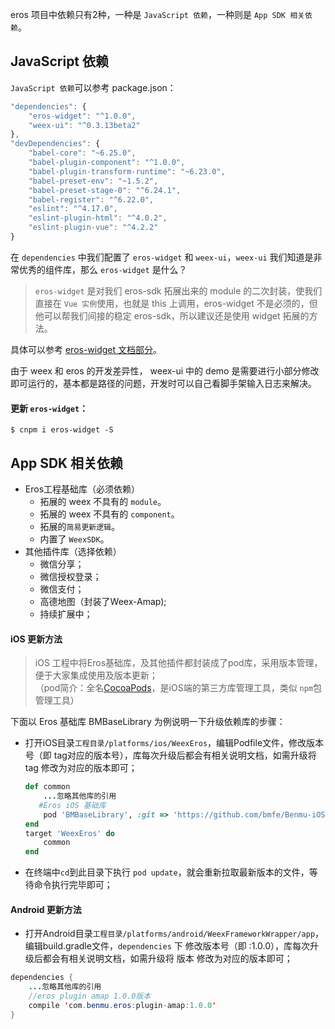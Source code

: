 eros 项目中依赖只有2种，一种是 `JavaScript 依赖`，一种则是 `App SDK 相关依赖`。

## JavaScript 依赖
`JavaScript 依赖`可以参考 package.json：

```js
"dependencies": {
	"eros-widget": "^1.0.0",
	"weex-ui": "^0.3.13beta2"
},
"devDependencies": {
	"babel-core": "~6.25.0",
	"babel-plugin-component": "^1.0.0",
	"babel-plugin-transform-runtime": "~6.23.0",
	"babel-preset-env": "~1.5.2",
	"babel-preset-stage-0": "^6.24.1",
	"babel-register": "^6.22.0",
	"eslint": "^4.17.0",
	"eslint-plugin-html": "^4.0.2",
	"eslint-plugin-vue": "^4.2.2"
}
```

在 `dependencies` 中我们配置了 `eros-widget` 和 `weex-ui`，`weex-ui` 我们知道是非常优秀的组件库，那么 `eros-widget` 是什么？

> `eros-widget` 是对我们 eros-sdk 拓展出来的 module 的二次封装，使我们直接在 `Vue 实例`使用，也就是 this 上调用，eros-widget 不是必须的，但他可以帮我们间接的稳定 eros-sdk，所以建议还是使用 widget 拓展的方法。

具体可以参考 [eros-widget 文档部分](/zh-cn/eros_widget)。

由于 weex 和 eros 的开发差异性， weex-ui 中的 demo 是需要进行小部分修改即可运行的，基本都是路径的问题，开发时可以自己看脚手架输入日志来解决。

#### 更新 `eros-widget`：

``` 
$ cnpm i eros-widget -S
```

## App SDK 相关依赖
* Eros工程基础库（必须依赖）
  * 拓展的 weex 不具有的 `module`。
  * 拓展的 weex 不具有的 `component`。
  * 拓展的`简易更新逻辑`。
  * 内置了 `WeexSDK`。
* 其他插件库（选择依赖） 
  * 微信分享；
  * 微信授权登录；
  * 微信支付；
  * 高德地图（封装了Weex-Amap);
  * 持续扩展中； 

#### **iOS 更新方法**

> iOS 工程中将Eros基础库，及其他插件都封装成了pod库，采用版本管理，便于大家集成使用及版本更新；<br>
> （pod简介：全名[CocoaPods](https://cocoapods.org/)，是iOS端的第三方库管理工具，类似 `npm`包管理工具）

下面以 Eros 基础库 BMBaseLibrary 为例说明一下升级依赖库的步骤：

* 打开iOS目录`工程目录/platforms/ios/WeexEros`，编辑Podfile文件，修改版本号（即 tag对应的版本号），库每次升级后都会有相关说明文档，如需升级将 tag 修改为对应的版本即可；
	```ruby
	def common
    	...忽略其他库的引用
       #Eros iOS 基础库
    	pod 'BMBaseLibrary', :git => 'https://github.com/bmfe/Benmu-iOS-Library.git', :tag => '1.2.1'
	end
	target 'WeexEros' do
    	common
	end
	```

* 在终端中`cd`到此目录下执行 `pod update`，就会重新拉取最新版本的文件，等待命令执行完毕即可；


#### **Android 更新方法**

* 打开Android目录`工程目录/platforms/android/WeexFrameworkWrapper/app`，编辑build.gradle文件，`dependencies` 下 修改版本号（即 :1.0.0），库每次升级后都会有相关说明文档，如需升级将 版本 修改为对应的版本即可；
```java	
dependencies {
    ...忽略其他库的引用
    //eros plugin amap 1.0.0版本
    compile 'com.benmu.eros:plugin-amap:1.0.0'
}

```

